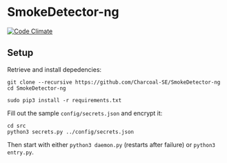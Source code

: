 # SmokeDetector-ng
[![Code Climate](https://codeclimate.com/github/Charcoal-SE/SmokeDetector-ng/badges/gpa.svg)](https://codeclimate.com/github/Charcoal-SE/SmokeDetector-ng)

## Setup

Retrieve and install depedencies:

    git clone --recursive https://github.com/Charcoal-SE/SmokeDetector-ng
    cd SmokeDetector-ng
    
    sudo pip3 install -r requirements.txt
    
Fill out the sample `config/secrets.json` and encrypt it:

    cd src
    python3 secrets.py ../config/secrets.json

Then start with either `python3 daemon.py` (restarts after failure) or `python3 entry.py`.

